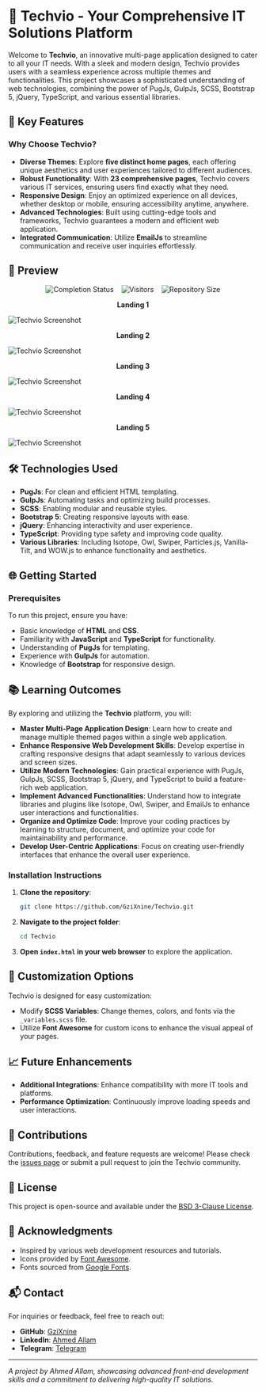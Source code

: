 # 🚀 Techvio - Your Comprehensive IT Solutions Platform

Welcome to **Techvio**, an innovative multi-page application designed to cater to all your IT needs. With a sleek and modern design, Techvio provides users with a seamless experience across multiple themes and functionalities. This project showcases a sophisticated understanding of web technologies, combining the power of PugJs, GulpJs, SCSS, Bootstrap 5, jQuery, TypeScript, and various essential libraries.

## 🌟 Key Features

### Why Choose Techvio?
- **Diverse Themes**: Explore **five distinct home pages**, each offering unique aesthetics and user experiences tailored to different audiences.
- **Robust Functionality**: With **23 comprehensive pages**, Techvio covers various IT services, ensuring users find exactly what they need.
- **Responsive Design**: Enjoy an optimized experience on all devices, whether desktop or mobile, ensuring accessibility anytime, anywhere.
- **Advanced Technologies**: Built using cutting-edge tools and frameworks, Techvio guarantees a modern and efficient web application.
- **Integrated Communication**: Utilize **EmailJs** to streamline communication and receive user inquiries effortlessly.

## 📸 Preview

<p align="center">
  <img src="https://img.shields.io/badge/Completion-100%25-brightgreen" alt="Completion Status">
  &nbsp;&nbsp;
  <img src="https://visitor-badge.laobi.icu/badge?page_id=GziXnine/Techvio" alt="Visitors">
  &nbsp;&nbsp;
  <img src="https://img.shields.io/github/repo-size/GziXnine/Techvio" alt="Repository Size">
</p>

<p align="center">
  <b>Landing 1</b>
</p>

![Techvio Screenshot](https://github.com/GziXnine/Techvio/blob/main/Banners/%E2%80%AATechvio%20-%20landing%201.png)

<p align="center">
  <b>Landing 2</b>
</p>

![Techvio Screenshot](https://github.com/GziXnine/Techvio/blob/main/Banners/%E2%80%AATechvio%20-%20landing%202.png)

<p align="center">
  <b>Landing 3</b>
</p>

![Techvio Screenshot](https://github.com/GziXnine/Techvio/blob/main/Banners/%E2%80%AATechvio%20-%20landing%203.png)

<p align="center">
  <b>Landing 4</b>
</p>

![Techvio Screenshot](https://github.com/GziXnine/Techvio/blob/main/Banners/%E2%80%AATechvio%20-%20landing%204.png)

<p align="center">
  <b>Landing 5</b>
</p>

![Techvio Screenshot](https://github.com/GziXnine/Techvio/blob/main/Banners/%E2%80%AATechvio%20-%20landing%205.png)

## 🛠️ Technologies Used
- **PugJs**: For clean and efficient HTML templating.
- **GulpJs**: Automating tasks and optimizing build processes.
- **SCSS**: Enabling modular and reusable styles.
- **Bootstrap 5**: Creating responsive layouts with ease.
- **jQuery**: Enhancing interactivity and user experience.
- **TypeScript**: Providing type safety and improving code quality.
- **Various Libraries**: Including Isotope, Owl, Swiper, Particles.js, Vanilla-Tilt, and WOW.js to enhance functionality and aesthetics.

## 🌐 Getting Started

### Prerequisites
To run this project, ensure you have:
- Basic knowledge of **HTML** and **CSS**.
- Familiarity with **JavaScript** and **TypeScript** for functionality.
- Understanding of **PugJs** for templating.
- Experience with **GulpJs** for automation.
- Knowledge of **Bootstrap** for responsive design.

## 📚 Learning Outcomes

By exploring and utilizing the **Techvio** platform, you will:

- **Master Multi-Page Application Design**: Learn how to create and manage multiple themed pages within a single web application.
- **Enhance Responsive Web Development Skills**: Develop expertise in crafting responsive designs that adapt seamlessly to various devices and screen sizes.
- **Utilize Modern Technologies**: Gain practical experience with PugJs, GulpJs, SCSS, Bootstrap 5, jQuery, and TypeScript to build a feature-rich web application.
- **Implement Advanced Functionalities**: Understand how to integrate libraries and plugins like Isotope, Owl, Swiper, and EmailJs to enhance user interactions and functionalities.
- **Organize and Optimize Code**: Improve your coding practices by learning to structure, document, and optimize your code for maintainability and performance.
- **Develop User-Centric Applications**: Focus on creating user-friendly interfaces that enhance the overall user experience.


### Installation Instructions
1. **Clone the repository**:
    ```bash
    git clone https://github.com/GziXnine/Techvio.git
    ```
2. **Navigate to the project folder**:
    ```bash
    cd Techvio
    ```
3. **Open `index.html` in your web browser** to explore the application.

## 🎨 Customization Options
Techvio is designed for easy customization:
- Modify **SCSS Variables**: Change themes, colors, and fonts via the `_variables.scss` file.
- Utilize **Font Awesome** for custom icons to enhance the visual appeal of your pages.

## 📈 Future Enhancements
- **Additional Integrations**: Enhance compatibility with more IT tools and platforms.
- **Performance Optimization**: Continuously improve loading speeds and user interactions.

## 🙌 Contributions
Contributions, feedback, and feature requests are welcome! Please check the [issues page](https://github.com/GziXnine/Techvio/issues) or submit a pull request to join the Techvio community.

## 📝 License
This project is open-source and available under the [BSD 3-Clause License](LICENSE).

## 🙏 Acknowledgments
- Inspired by various web development resources and tutorials.
- Icons provided by [Font Awesome](https://fontawesome.com/).
- Fonts sourced from [Google Fonts](https://fonts.google.com/).

## 📬 Contact
For inquiries or feedback, feel free to reach out:

- **GitHub**: [GziXnine](https://github.com/GziXnine)
- **LinkedIn**: [Ahmed Allam](https://www.linkedin.com/in/1ahmed-allam)
- **Telegram**: [Telegram](http://t.me/GziXnine)

---
_A project by Ahmed Allam, showcasing advanced front-end development skills and a commitment to delivering high-quality IT solutions._
